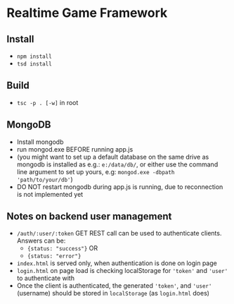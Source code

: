 # Realtime Game Framework

## Install

* `npm install`
* `tsd install`

## Build

* `tsc -p . [-w]` in root

## MongoDB
* Install mongodb
* run mongod.exe BEFORE running app.js 
* (you might want to set up a default database on the same drive as mongodb is installed as e.g.: `e:/data/db/`, or either use the command line argument to set up yours, e.g: `mongod.exe -dbpath 'path/to/your/db'`)
* DO NOT restart mongodb during app.js is running, due to reconnection is not implemented yet

## Notes on backend user management
* `/auth/:user/:token` GET REST call can be used to authenticate clients. Answers can be:
  * `{status: "success"}` OR
  * `{status: "error"}`
* `index.html` is served only, when authentication is done on login page
* `login.html` on page load is checking localStorage for `'token'` and `'user'` to authenticate with
* Once the client is authenticated, the generated `'token'`, and `'user'` (username) should be stored in `localStorage` (as `login.html` does)